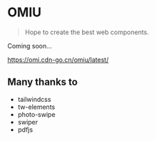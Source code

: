 # OMIU

> Hope to create the best web components.

Coming soon...

https://omi.cdn-go.cn/omiu/latest/



## Many thanks to

* tailwindcss
* tw-elements
* photo-swipe
* swiper
* pdfjs